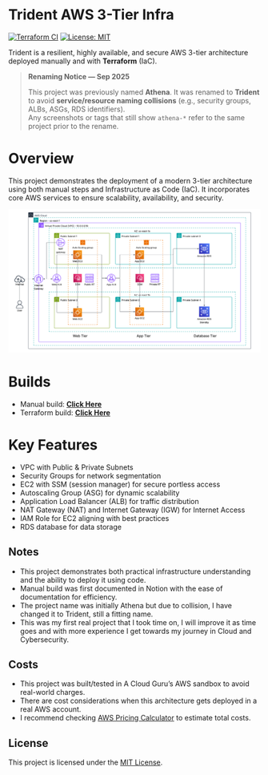 # Trident AWS 3-Tier Infra
[![Terraform CI](https://github.com/z31nnx/trident-aws-3tier/actions/workflows/terraform.yml/badge.svg)](https://github.com/z31nnx/trident-aws-3tier/actions/workflows/terraform.yml)
[![License: MIT](https://img.shields.io/badge/License-MIT-green.svg)](LICENSE)

Trident is a resilient, highly available, and secure AWS 3-tier architecture deployed manually and with **Terraform** (IaC). 

> **Renaming Notice — Sep 2025**
>
> This project was previously named **Athena**. It was renamed to **Trident** to avoid **service/resource naming collisions** (e.g., security groups, ALBs, ASGs, RDS identifiers).  
> Any screenshots or tags that still show `athena-*` refer to the same project prior to the rename.

# Overview 
This project demonstrates the deployment of a modern 3-tier architecture using both manual steps and Infrastructure as Code (IaC). It incorporates core AWS services to ensure scalability, availability, and security. 

![Trident-3-Tier-Architecture-Diagram](/diagram/trident-3-Tier-Diagram.png) 

# Builds
- Manual build: **[Click Here](/manual_build/README.MD)**
- Terraform build: **[Click Here](/terraform/README.MD)**

# Key Features
- VPC with Public & Private Subnets 
- Security Groups for network segmentation 
- EC2 with SSM (session manager) for secure portless access 
- Autoscaling Group (ASG) for dynamic scalability 
- Application Load Balancer (ALB) for traffic distribution 
- NAT Gateway (NAT) and Internet Gateway (IGW) for Internet Access
- IAM Role for EC2 aligning with best practices 
- RDS database for data storage 

## Notes  
- This project demonstrates both practical infrastructure understanding and the ability to deploy it using code.
- Manual build was first documented in Notion with the ease of documentation for efficiency. 
- The project name was initially Athena but due to collision, I have changed it to Trident, still a fitting name. 
- This was my first real project that I took time on, I will improve it as time goes and with more experience I get towards my journey in Cloud and Cybersecurity. 

## Costs 
-  This project was built/tested in A Cloud Guru’s AWS sandbox to avoid real-world charges.
- There are cost considerations when this architecture gets deployed in a real AWS account. 
- I recommend checking [AWS Pricing Calculator](https://calculator.aws/#/) to estimate total costs. 

## License
This project is licensed under the [MIT License](./LICENSE).

